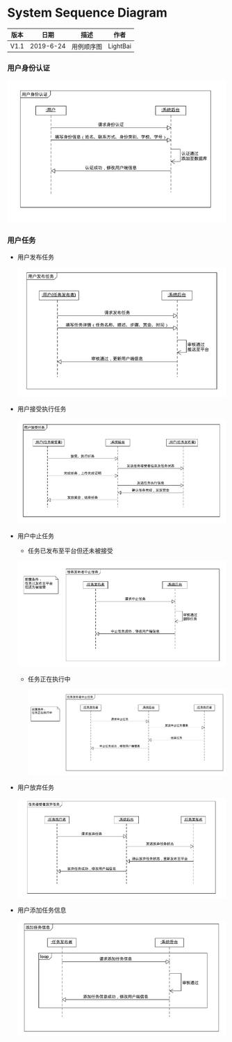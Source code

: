 # System Sequence Diagram

| 版本 | 日期      | 描述       | 作者     |
| ---- | --------- | ---------- | -------- |
| V1.1 | 2019-6-24 | 用例顺序图 | LightBai |



### 用户身份认证

![](images\userAuth.jpg)

### 用户任务

- 用户发布任务

  ![](images/userTask1.png)

- 用户接受执行任务

  ![](images/userTask2.png)

- 用户中止任务

  - 任务已发布至平台但还未被接受

  ![](images/userTask3.png)

  - 任务正在执行中

    ![](images/userTask4.png)

- 用户放弃任务

  ![](images/userTask5.png)

- 用户添加任务信息

  ![](images/userTask6.png)

### 